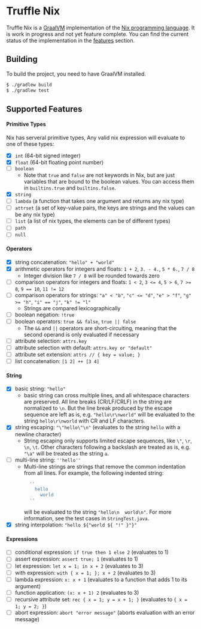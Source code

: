 # Truffle Nix

Truffle Nix is a [GraalVM](http://graalvm.org/) implementation of the [Nix programming language](https://nix.dev/manual/nix/2.18/language/).
It is work in progress and not yet feature complete.
You can find the current status of the implementation in the [features](#Supported%20Features) section.

## Building

To build the project, you need to have GraalVM installed.

```bash
$ ./gradlew build
$ ./gradlew test
```

## Supported Features

#### Primitive Types

Nix has serveral primitive types, Any valid nix expression will evaluate to one of these types:
- [x] `int` (64-bit signed integer)
- [x] `float` (64-bit floating point number)
- [ ] `boolean`
    - Note that `true` and `false` are not keywords in Nix, but are just variables that are bound to the boolean values. You can access them in `builtins.true` and `builtins.false`.
- [x] `string`
- [ ] `lambda` (a function that takes one argument and returns any nix type)
- [ ] `attrset` (a set of key-value pairs, the keys are strings and the values can be any nix type)
- [ ] `list` (a list of nix types, the elements can be of different types)
- [ ] `path`
- [ ] `null`

#### Operators

- [x] string concatenation: `"hello" + "world"`
- [x] arithmetic operators for integers and floats: `1 + 2`, `3. - 4.`, `5 * 6.`, `7 / 8`
    - Integer division like `7 / 8` will be rounded towards zero
- [ ] comparison operators for integers and floats: `1 < 2`, `3 <= 4`, `5 > 6`, `7 >= 8`, `9 == 10`, `11 != 12`
- [ ] comparison operators for strings: `"a" < "b"`, `"c" <= "d"`, `"e" > "f"`, `"g" >= "h"`, `"i" == "j"`, `"k" != "l"`
    - Strings are compared lexicographically
- [ ] boolean negation: `!true`
- [ ] boolean operators: `true && false`, `true || false`
    - The `&&` and `||` operators are short-circuiting, meaning that the second operand is only evaluated if necessary
- [ ] attribute selection: `attrs.key`
- [ ] attribute selection with default: `attrs.key or "default"`
- [ ] attribute set extension: `attrs // { key = value; }`
- [ ] list concatenation: `[1 2] ++ [3 4]`

#### String

- [x] basic string: `"hello"`
    - basic string can cross multiple lines, and all whitespace characters are preserved. All line breaks (CR/LF/CRLF) in the string are normalized to `\n`. But the line break produced by the escape sequence are left as is, e.g. `"hello\r\nworld"` will be evaluated to the string `hello\r\nworld` with CR and LF characters.
- [x] string escaping: `"\"hello\"\n"` (evaluates to the string `hello` with a newline character)
    - String escaping only supports limited escape sequences, like `\"`, `\r`, `\n`, `\t`. Other characters following a backslash are treated as is, e.g. `"\a"` will be treated as the string `a`.
- [ ] multi-line string: `''hello''`
    - Multi-line strings are strings that remove the common indentation from all lines.
        For example, the following indented string:
        ```nix
          ''
            hello
              world
          ''
        ```
        will be evaluated to the string `"hello\n  world\n"`.
        For more information, see the test cases in `StringTest.java`.
- [x] string interpolation: `"hello ${"world ${ "!" }"}"`

#### Expressions

- [ ] conditional expression: `if true then 1 else 2` (evaluates to 1)
- [ ] assert expression: `assert true; 1` (evaluates to 1)
- [ ] let expression: `let x = 1; in x + 2` (evaluates to 3)
- [ ] with expression: `with { x = 1; }; x + 2` (evaluates to 3)
- [ ] lambda expression: `x: x + 1` (evaluates to a function that adds 1 to its argument)
- [ ] function application: `(x: x + 1) 2` (evaluates to 3)
- [ ] recursive attribute set: `rec { x = 1; y = x + 1; }` (evaluates to `{ x = 1; y = 2; }`)
- [ ] abort expression: `abort "error message"` (aborts evaluation with an error message)
